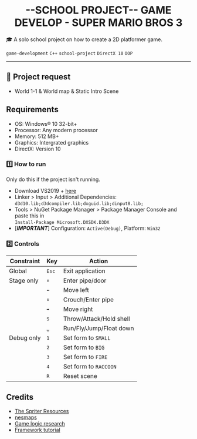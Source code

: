 <p align="center">
  <h1 align="center">
    --SCHOOL PROJECT--
    GAME DEVELOP - SUPER MARIO BROS 3
  </h1>
</p>

🎓 A solo school project on how to create a 2D platformer game.

`game-development` `C++` `school-project` `DirectX 10` `OOP`

---

## 🏃 Project request ##
- World 1-1 & World map & Static Intro Scene

## Requirements
+ OS: Windows® 10 32-bit+
+ Processor: Any modern processor
+ Memory: 512 MB+
+ Graphics: Intergrated graphics
+ DirectX: Version 10


### 1️⃣ How to run ###
Only do this if the project isn't running.
+ Download VS2019 + [here](https://visualstudio.microsoft.com/vs/)
+ Linker > Input > Additional Dependencies:\
`d3d10.lib;d3dcompiler.lib;dxguid.lib;dinput8.lib;`
+ Tools > NuGet Package Manager > Package Manager Console and paste this in\
`Install-Package Microsoft.DXSDK.D3DX`
+ [***IMPORTANT***] Configuration: `Active(Debug)`, Platform: `Win32`

### 2️⃣ Controls ###
|Constraint |Key            |Action                  |
|-----------|---------------|------------------------|
|Global     |<kbd>Esc</kbd> |Exit application        |
|Stage only |<kbd>⬆</kbd>   |Enter pipe/door         |
|           |<kbd>⬅</kbd>  |Move left               |
|           |<kbd>⬇</kbd>   |Crouch/Enter pipe       |
|           |<kbd>➡</kbd>  |Move right              |
|           |<kbd>S</kbd>   |Throw/Attack/Hold shell |
|           |<kbd>␣</kbd>   |Run/Fly/Jump/Float down |
|Debug only |<kbd>1</kbd>   |Set form to `SMALL`     |
|           |<kbd>2</kbd>   |Set form to `BIG`       |
|           |<kbd>3</kbd>   |Set form to `FIRE`      |
|           |<kbd>4</kbd>   |Set form to `RACCOON`   |
|           |<kbd>R</kbd>   |Reset scene             |

## Credits
+ [The Spriter Resources](https://www.spriters-resource.com/nes/supermariobros3/)
+ [nesmaps](https://nesmaps.com/maps/SuperMarioBrothers3/SuperMarioBrothers3.html)
+ [Game logic research](https://www.mariowiki.com)
+ [Framework tutorial](https://github.com/dungdna2000/gamedev-intro-tutorials)
